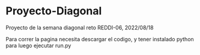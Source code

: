 # Proyecto-Diagonal
Proyecto de la semana diagonal reto REDDI-06, 2022/08/18

Para correr la pagina necesita descargar el codigo, y tener instalado python para luego ejecutar run.py

